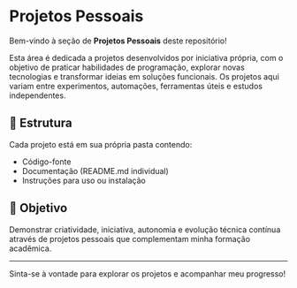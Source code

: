 # Projetos Pessoais

Bem-vindo à seção de **Projetos Pessoais** deste repositório!

Esta área é dedicada a projetos desenvolvidos por iniciativa própria, com o objetivo de praticar habilidades de programação, explorar novas tecnologias e transformar ideias em soluções funcionais. Os projetos aqui variam entre experimentos, automações, ferramentas úteis e estudos independentes.

## 📁 Estrutura

Cada projeto está em sua própria pasta contendo:

- Código-fonte
- Documentação (README.md individual)
- Instruções para uso ou instalação

## 🚀 Objetivo

Demonstrar criatividade, iniciativa, autonomia e evolução técnica contínua através de projetos pessoais que complementam minha formação acadêmica.

---

Sinta-se à vontade para explorar os projetos e acompanhar meu progresso!
